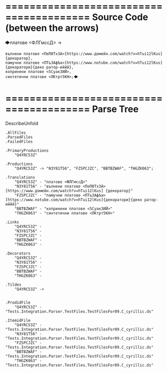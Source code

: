 ========================================
Source Code (between the arrows)
========================================

🡆платове <ФЛГмссД> ->

	вълнени платове <ПеП0ТхЗй>[https://www.домейн.com/watch?v=hTui12lKus] {декоратор},
	памучни платове <ПТъЗАфЪа>[https://www.notube.com/watch?v=hTui12lKus]{декоратори}{деко ратор-иййй},
	копринени платове <5Суак3ИЙ>,
	синтетични платове <ЛКтрт5КН>;🡄

========================================
Parse Tree
========================================
DescribeUnfold

    .AllFiles
    .ParsedFiles
    .FailedFiles

    .PrimaryProductions
        "Q4YRC53Z" 

    .Productions
        "Q4YRC53Z" -> "N3Y81T56", "FZSPCJZC", "BBTBZWAF", "THGZK063";

    .Translations
        "Q4YRC53Z" - "платове <ФЛГмссД>"
        "N3Y81T56" - "вълнени платове <ПеП0ТхЗй>[https://www.домейн.com/watch?v=hTui12lKus] {декоратор}"
        "FZSPCJZC" - "памучни платове <ПТъЗАфЪа>[https://www.notube.com/watch?v=hTui12lKus]{декоратори}{деко ратор-иййй}"
        "BBTBZWAF" - "копринени платове <5Суак3ИЙ>"
        "THGZK063" - "синтетични платове <ЛКтрт5КН>"

    .Links
        "Q4YRC53Z" - 
        "N3Y81T56" - 
        "FZSPCJZC" - 
        "BBTBZWAF" - 
        "THGZK063" - 

    .Decorators
        "Q4YRC53Z" - 
        "N3Y81T56" - 
        "FZSPCJZC" - 
        "BBTBZWAF" - 
        "THGZK063" - 

    .Tildes
        "Q4YRC53Z" -> 


    .ProdidFile
        "Q4YRC53Z" - "Tests.Integration.Parser.TestFiles.TestFilesFor09.C_cyrillic.ds"

    .ItemidFile
        "Q4YRC53Z" - "Tests.Integration.Parser.TestFiles.TestFilesFor09.C_cyrillic.ds"
        "N3Y81T56" - "Tests.Integration.Parser.TestFiles.TestFilesFor09.C_cyrillic.ds"
        "FZSPCJZC" - "Tests.Integration.Parser.TestFiles.TestFilesFor09.C_cyrillic.ds"
        "BBTBZWAF" - "Tests.Integration.Parser.TestFiles.TestFilesFor09.C_cyrillic.ds"
        "THGZK063" - "Tests.Integration.Parser.TestFiles.TestFilesFor09.C_cyrillic.ds"

